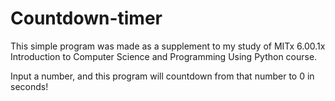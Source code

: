 # Countdown-timer
This simple program was made as a supplement to my study of MITx 6.00.1x Introduction to Computer Science and Programming Using Python course.

Input a number, and this program will countdown from that number to 0 in seconds!
